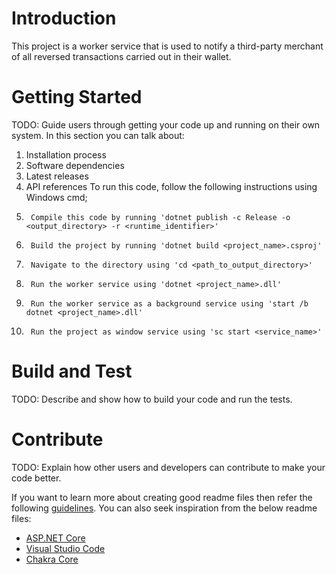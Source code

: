 # Introduction 
This project is a worker service that is used to notify a third-party merchant of all reversed transactions carried out in their wallet.

# Getting Started
TODO: Guide users through getting your code up and running on their own system. In this section you can talk about:
1.	Installation process
2.	Software dependencies
3.	Latest releases
4.	API references
To run this code, follow the following instructions using Windows cmd;
1.      Compile this code by running 'dotnet publish -c Release -o <output_directory> -r <runtime_identifier>'
2.      Build the project by running 'dotnet build <project_name>.csproj'
3.      Navigate to the directory using 'cd <path_to_output_directory>'
4.      Run the worker service using 'dotnet <project_name>.dll'
5.      Run the worker service as a background service using 'start /b dotnet <project_name>.dll'
6.      Run the project as window service using 'sc start <service_name>'
# Build and Test
TODO: Describe and show how to build your code and run the tests. 

# Contribute
TODO: Explain how other users and developers can contribute to make your code better. 

If you want to learn more about creating good readme files then refer the following [guidelines](https://docs.microsoft.com/en-us/azure/devops/repos/git/create-a-readme?view=azure-devops). You can also seek inspiration from the below readme files:
- [ASP.NET Core](https://github.com/aspnet/Home)
- [Visual Studio Code](https://github.com/Microsoft/vscode)
- [Chakra Core](https://github.com/Microsoft/ChakraCore)
